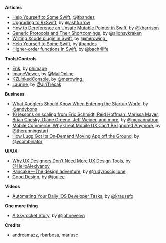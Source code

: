 **Articles** 

* [Help Yourself to Some Swift](http://bandes-stor.ch/blog/2015/11/28/help-yourself-to-some-swift/), [@jtbandes](https://twitter.com/jtbandes)
* [Upgrading to RxSwift](http://artsy.github.io/blog/2015/12/08/reactive-cocoa-to-rxswift/), by [@ashfurrow](https://twitter.com/ashfurrow)
* [How to Dereference an Unsafe Mutable Pointer in Swift](http://useyourloaf.com/blog/how-to-dereference-an-unsafe-mutable-pointer-in-swift.html), by [@kharrison](https://twitter.com/kharrison)
* [Generic Protocols and Their Shortcomings](http://krakendev.io/blog/generic-protocols-and-their-shortcomings), by [@allonsykraken](https://twitter.com/allonsykraken)
* [Writing Xcode plugin in Swift](http://merowing.info/2015/12/writing-xcode-plugin-in-swift/), by [@merowing_](https://twitter.com/merowing\_)
* [Help Yourself to Some Swift](http://bandes-stor.ch/blog/2015/11/28/help-yourself-to-some-swift/), by [jtbandes](https://twitter.com/jtbandes)
* [Higher-order functions in Swift](http://ijoshsmith.com/2015/12/09/higher-order-functions-in-swift/), by [@bach4life](https://twitter.com/bach4life)

**Tools/Controls**

* [Erik](https://github.com/phimage/Erik), by [phimage](https://github.com/phimage)  
* [ImageViewer](https://github.com/MailOnline/ImageViewer), by [@MailOnline](https://twitter.com/MailOnline)
* [KZLinkedConsole](https://github.com/krzysztofzablocki/KZLinkedConsole), by [@merowing_](https://twitter.com/merowing_)  
* [Laurine](https://github.com/JiriTrecak/Laurine), by [@JiriTrecak](https://twitter.com/@JiriTrecak)  

**Business**

* [What Xooglers Should Know When Entering the Startup World](https://medium.com/@andybons/what-xooglers-should-know-when-entering-the-startup-world-eac0c59f804d#.5l8yncwt8), by [@andybons](https://twitter.com/andybons)
* [16 lessons on scaling from Eric Schmidt, Reid Hoffman, Marissa Mayer, Brian Chesky, Diane Greene, Jeff Weiner, and more](https://medium.com/notes-essays-cs183c-technology-enabled-blitzscalin/16-lessons-on-scaling-from-eric-schmidt-reid-hoffman-marissa-mayer-brian-chesky-diane-greene-3d6367e63a42#.1vkyzbqpj), by [@mccannatron](https://twitter.com/mccannatron)
* [Mobile Commerce: Why Great Mobile UX Can't Be Ignored Anymore](https://www.shopify.com/enterprise/54333251-mobile-commerce-why-great-mobile-ux-cant-be-ignored-anymore), by [@therunningstart](https://twitter.com/therunningstart)
* [How Lugg Got Its On‑Demand Moving App off the Ground](http://themacro.com/articles/2015/12/interview-with-lugg-founders/), by [@ycombinator](https://twitter.com/ycombinator)

**UI/UX**

* [Why UX Designers Don’t Need More UX Design Tools](https://medium.com/@HelloAlexIvanov/why-ux-designers-don-t-need-more-ux-design-tools-2e2db797955e#.vdx76xyhu), by [@HelloAlexIvanov](https://twitter.com/HelloAlexIvanov)
* [Pancake — The design adventure](https://medium.com/@rudyrosciglione/pancake-the-design-adventure-28ae01e4ab37#.957d17g7n), by [@rudyrosciglione](https://twitter.com/rudyrosciglione)
* [Good Design](https://medium.com/the-year-of-the-looking-glass/good-design-a89c15136ba6#.2q39kisjq), by [@joulee](https://twitter.com/joulee)

**Videos**

* [Automating Your Daily iOS Developer Tasks](https://realm.io/news/felix-krause-fastlane-automating-ios-tasks/), by [@krausefx](https://twitter.com/krausefx)

**One more thing**

* [A Skyrocket Story](https://itunes.apple.com/gb/app/a-skyrocket-story/id1048903449), by [@johnevelyn](https://twitter.com/johnevelyn)

**Credits**

* [andreamazz](https://github.com/andreamazz),  [rbarbosa](https://github.com/rbarbosa), [mariusc](https://github.com/mariusc)
